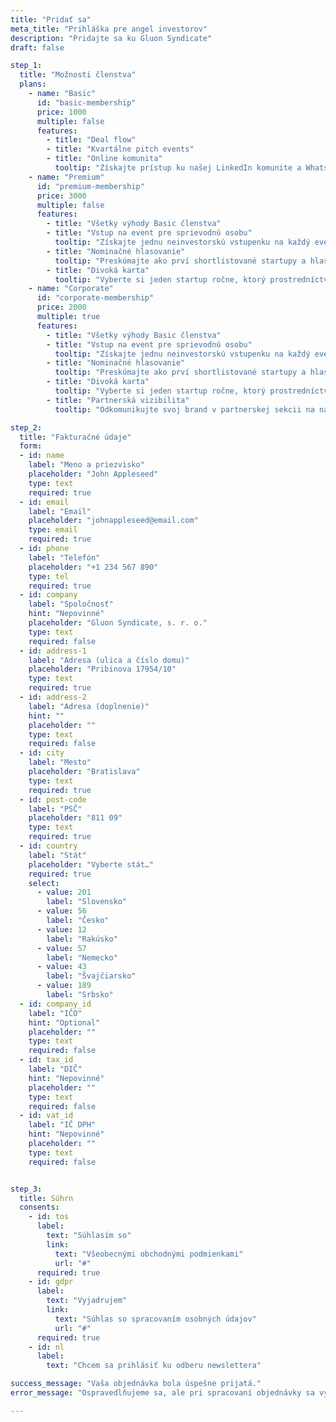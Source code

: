 ```yaml
---
title: "Pridať sa"
meta_title: "Prihláška pre angel investorov"
description: "Pridajte sa ku Gluon Syndicate"
draft: false

step_1:
  title: "Možnosti členstva"
  plans:
    - name: "Basic"
      id: "basic-membership"
      price: 1000
      multiple: false
      features:
        - title: "Deal flow"
        - title: "Kvartálne pitch events"
        - title: "Online komunita"
          tooltip: "Získajte prístup ku našej LinkedIn komunite a WhatsApp skupine členov."
    - name: "Premium"
      id: "premium-membership"
      price: 3000
      multiple: false
      features:
        - title: "Všetky výhody Basic členstva"
        - title: "Vstup na event pre sprievodnú osobu"
          tooltip: "Získajte jednu neinvestorskú vstupenku na každý event a možnosť prikúpiť si až tri ďalšie za 200€/osoba."
        - title: "Nominačné hlasovanie"
          tooltip: "Preskúmajte ako prví shortlistované startupy a hlasujte pre tie, ktoré chcete vidieť na pitch evente."
        - title: "Divoká karta"
          tooltip: "Vyberte si jeden startup ročne, ktorý prostredníctvom divokej karty nominujete priamo na event."
    - name: "Corporate"
      id: "corporate-membership"
      price: 2000
      multiple: true
      features:
        - title: "Všetky výhody Basic členstva"
        - title: "Vstup na event pre sprievodnú osobu"
          tooltip: "Získajte jednu neinvestorskú vstupenku na každý event a možnosť prikúpiť si až tri ďalšie za 200€/osoba."
        - title: "Nominačné hlasovanie"
          tooltip: "Preskúmajte ako prví shortlistované startupy a hlasujte pre tie, ktoré chcete vidieť na pitch evente."
        - title: "Divoká karta"
          tooltip: "Vyberte si jeden startup ročne, ktorý prostredníctvom divokej karty nominujete priamo na event."
        - title: "Partnerská vizibilita"
          tooltip: "Odkomunikujte svoj brand v partnerskej sekcii na našom webe aj na každom našom pitch evente."

step_2:
  title: "Fakturačné údaje"
  form:
  - id: name
    label: "Meno a priezvisko"
    placeholder: "John Appleseed"
    type: text
    required: true
  - id: email
    label: "Email"
    placeholder: "johnappleseed@email.com"
    type: email
    required: true
  - id: phone
    label: "Telefón"
    placeholder: "+1 234 567 890"
    type: tel
    required: true
  - id: company
    label: "Spoločnosť"
    hint: "Nepovinné"
    placeholder: "Gluon Syndicate, s. r. o."
    type: text
    required: false
  - id: address-1
    label: "Adresa (ulica a číslo domu)"
    placeholder: "Pribinova 17954/10"
    type: text
    required: true
  - id: address-2
    label: "Adresa (doplnenie)"
    hint: ""
    placeholder: ""
    type: text
    required: false
  - id: city
    label: "Mesto"
    placeholder: "Bratislava"
    type: text
    required: true
  - id: post-code
    label: "PSČ"
    placeholder: "811 09"
    type: text
    required: true
  - id: country
    label: "Stát"
    placeholder: "Vyberte stát…"
    required: true
    select:
      - value: 201
        label: "Slovensko"
      - value: 56
        label: "Česko"
      - value: 12
        label: "Rakúsko"
      - value: 57
        label: "Nemecko"
      - value: 43
        label: "Švajčiarsko"
      - value: 189
        label: "Srbsko"
  - id: company_id
    label: "IČO"
    hint: "Optional"
    placeholder: ""
    type: text
    required: false
  - id: tax_id
    label: "DIČ"
    hint: "Nepovinné"
    placeholder: ""
    type: text
    required: false
  - id: vat_id
    label: "IČ DPH"
    hint: "Nepovinné"
    placeholder: ""
    type: text
    required: false


step_3:
  title: Súhrn
  consents:
    - id: tos
      label:
        text: "Súhlasím so"
        link: 
          text: "Všeobecnými obchodnými podmienkami"
          url: "#"
      required: true
    - id: gdpr
      label:
        text: "Vyjadrujem"
        link:
          text: "Súhlas so spracovaním osobných údajov"
          url: "#"
      required: true
    - id: nl
      label:
        text: "Chcem sa prihlásiť ku odberu newslettera"

success_message: "Vaša objednávka bola úspešne prijatá."
error_message: "Ospravedlňujeme sa, ale pri spracovaní objednávky sa vyskytla chyba. Prosím, zadajte ju znova."

---
```

